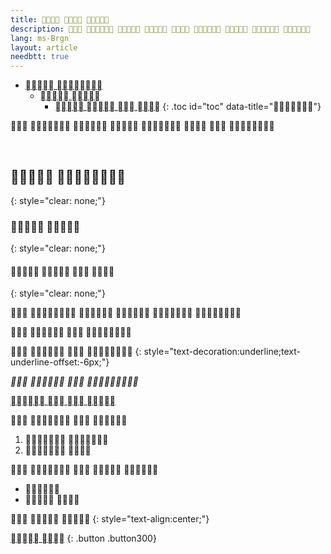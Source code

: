 ```yaml
---
title:   
description:         
lang: ms-Brgn
layout: article
needbtt: true
---
```



- [ ](#-)
  - [ ](#-)
    - [   ](#---)
{: .toc id="toc" data-title=""}


       


&nbsp;


##  
{: style="clear: none;"}

###  
{: style="clear: none;"}

####    
{: style="clear: none;"}

     


**   **


   
{: style="text-decoration:underline;text-underline-offset:-6px;"}


*   *


[   ](#)


   

1.  
2.  


    

- 
-  


  
{: style="text-align:center;"}

[ ](#)
{: .button .button300}


&nbsp;

